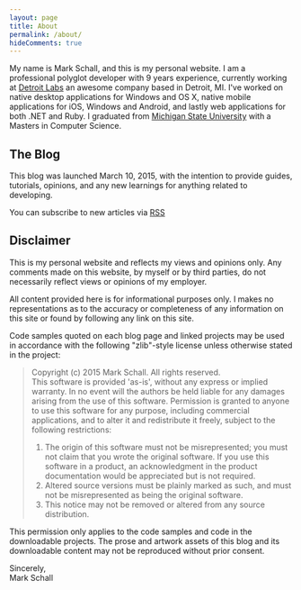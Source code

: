 ```yaml
---
layout: page
title: About
permalink: /about/
hideComments: true
---
```


My name is Mark Schall, and this is my personal website. I am a professional polyglot developer with 9 years experience, currently working at [Detroit Labs](http://www.detroitlabs.com) an awesome company based in Detroit, MI. I've worked on native desktop applications for Windows and OS X, native mobile applications for iOS, Windows and Android, and lastly web applications for both .NET and Ruby.  I graduated from [Michigan State University](http://msu.edu) with a Masters in Computer Science.

## The Blog

This blog was launched March 10, 2015, with the intention to provide guides, tutorials, opinions, and any new learnings for anything related to developing.

You can subscribe to new articles via [RSS](http://feeds.feedburner.com/maschall)

## Disclaimer

This is my personal website and reflects my views and opinions only.  Any comments made on this website, by myself or by third parties, do not necessarily reflect views or opinions of my employer.

All content provided here is for informational purposes only. I makes no representations as to the accuracy or completeness of any information on this site or found by following any link on this site.

Code samples quoted on each blog page and linked projects may be used in accordance with the following "zlib"-style license unless otherwise stated in the project:

> Copyright (c) 2015 Mark Schall. All rights reserved.  
> This software is provided 'as-is', without any express or implied warranty. In no event will the authors be held liable for any damages arising from the use of this software. Permission is granted to anyone to use this software for any purpose, including commercial applications, and to alter it and redistribute it freely, subject to the following restrictions:  
> 1. The origin of this software must not be misrepresented; you must not claim that you wrote the original software. If you use this software in a product, an acknowledgment in the product documentation would be appreciated but is not required.  
> 2. Altered source versions must be plainly marked as such, and must not be misrepresented as being the original software.  
> 3. This notice may not be removed or altered from any source distribution.

This permission only applies to the code samples and code in the downloadable projects. The prose and artwork assets of this blog and its downloadable content may not be reproduced without prior consent.

Sincerely,  
  Mark Schall